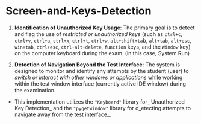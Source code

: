 # Screen-and-Keys-Detection

1. **Identification of Unauthorized Key Usage**: The primary goal is to detect and flag the use of _restricted or unauthorized keys_ (such as `ctrl+c`, `ctrl+v`, `ctrl+a`, `ctrl+x`, `ctrl+t`, `ctrl+w`, `alt+shift+ta`b, `alt+tab`, `alt+esc`,` win+tab`, `ctrl+esc`, `ctrl+alt+delete`, `function` keys, and the `Window` key) on the computer keyboard during the exam. (in this case, System Run)

2. **Detection of Navigation Beyond the Test Interface**: The system is designed to monitor and identify any attempts by the student (user) to _switch or interact with other windows or applications_ while working within the test window interface (currently active IDE window) during the examination.

- This implementation utilizes the `"Keyboard"` library for_ Unauthorized Key Detection_ and the `"pygetwindow"` library for d_etecting attempts to navigate away from the test interface_.

